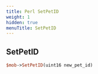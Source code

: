 ```yaml
---
title: Perl SetPetID
weight: 1
hidden: true
menuTitle: SetPetID
---
```

## SetPetID
```perl
$mob->SetPetID(uint16 new_pet_id)
```